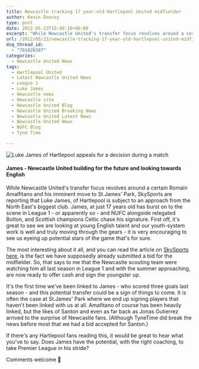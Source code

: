 ```yaml
---
title: Newcastle tracking 17 year-old Hartlepool United midfielder
author: Kevin Doocey
type: post
date: 2012-05-23T15:49:10+00:00
excerpt: "While Newcastle United's transfer focus revolves around a certain Romain Amalfitano and his imminent move to St.James' Park, SkySports are reporting that.."
url: /2012/05/23/newcastle-tracking-17-year-old-hartlepool-united-midfielder/
dsq_thread_id:
  - "701028387"
categories:
  - Newcastle United News
tags:
  - Hartlepool United
  - Latest Newcastle United News
  - League 1
  - Luke James
  - Newcastle news
  - Newcastle site
  - Newcastle United Blog
  - Newcastle United Breaking News
  - Newcastle United Latest News
  - Newcastle United News
  - NUFC Blog
  - Tyne Time

---
```

![Luke James of Hartlepool appeals for a decision during a match](http://www.tynetime.com/wp-content/uploads/2012/05/Luke-James-Hartlepool.jpg "Luke-James-Hartlepool")
  
#### James - Newcastle United building for the future and looking towards English

While Newcastle United's transfer focus revolves around a certain Romain Amalfitano and his imminent move to St.James' Park, SkySports are reporting that Luke James, of Hartlepool is subject to an approach from the North East's biggest club. James, at just 17 years old has burst on to the scene in League 1 - or apparently so - and NUFC alongside relegated Bolton, and Scottish champions Celtic chase his signature. First off, it's great to see we are looking at young English talent  and our youth-system work is well and truly moving through the gears - it is very encouraging to see us eyeing up potential stars of the game that's for sure.

The most interesting about it all, and you can read the article on [SkySports here][1], is the fact we have supposedly already submitted a bid for the midfielder. So, that says to me that the Newcastle scouting team were watching him all last season in League 1 and with the summer approaching, are now ready to offer cash and sign the youngster up.

It's the first time we've been linked to James - who scored three goals last season - and this potential transfer could be a sign of things to come. It is often the case at St.James' Park where we end up signing players that haven't been linked with us at all. Amafitano of course has been heavily linked, but the likes of Santon and even as far back as Jonas Gutierrez arrived to the surprise of Newcastle fans. (Although TyneTime did break the news before most that we had a bid accepted for Santon.)

If there's any Hartlepool fans reading this, it would be great to hear what you've to say. Does James have the potential, with the right coaching, to take Premier League in his stride?

Comments welcome 🙂

 [1]: http://www.skysports.com/football/news/11719/7773221/Trio-leading-race-for-James
